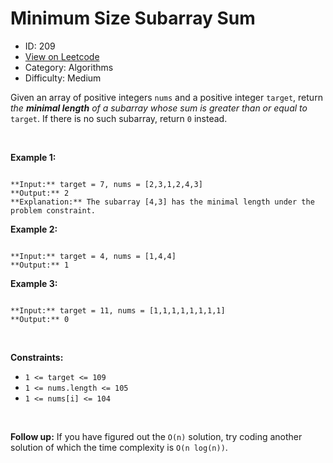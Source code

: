 # Minimum Size Subarray Sum
* ID: 209
* [View on Leetcode](https://leetcode.com/problems/minimum-size-subarray-sum)
* Category: Algorithms
* Difficulty: Medium

Given an array of positive integers `nums` and a positive integer `target`, return *the **minimal length** of a* *subarray* *whose sum is greater than or equal to* `target`. If there is no such subarray, return `0` instead.


 


**Example 1:**



```

**Input:** target = 7, nums = [2,3,1,2,4,3]
**Output:** 2
**Explanation:** The subarray [4,3] has the minimal length under the problem constraint.

```

**Example 2:**



```

**Input:** target = 4, nums = [1,4,4]
**Output:** 1

```

**Example 3:**



```

**Input:** target = 11, nums = [1,1,1,1,1,1,1,1]
**Output:** 0

```

 


**Constraints:**


* `1 <= target <= 109`
* `1 <= nums.length <= 105`
* `1 <= nums[i] <= 104`


 


**Follow up:** If you have figured out the `O(n)` solution, try coding another solution of which the time complexity is `O(n log(n))`.
